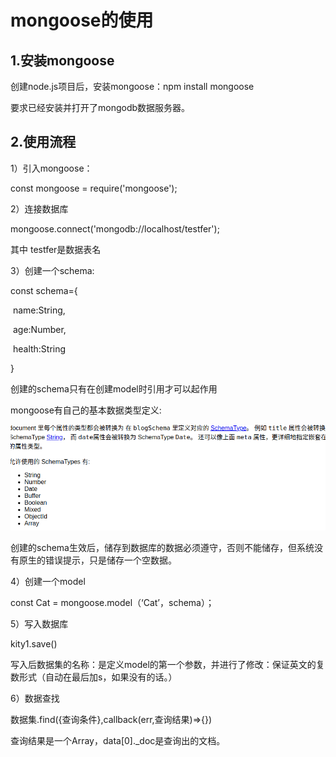 # mongoose的使用

## 1.安装mongoose

创建node.js项目后，安装mongoose：npm install mongoose

要求已经安装并打开了mongodb数据服务器。

## 2.使用流程

1）引入mongoose：

const mongoose = require('mongoose');

2）连接数据库

mongoose.connect('mongodb://localhost/testfer');

其中 testfer是数据表名

3）创建一个schema:

const schema={

​    name:String,

​    age:Number,

​    health:String

}

创建的schema只有在创建model时引用才可以起作用

mongoose有自己的基本数据类型定义:

![image-20211124161315879](image-20211124161315879.png)

创建的schema生效后，储存到数据库的数据必须遵守，否则不能储存，但系统没有原生的错误提示，只是储存一个空数据。

4）创建一个model

const Cat = mongoose.model（‘Cat’，schema）；

5）写入数据库

kity1.save()

写入后数据集的名称：是定义model的第一个参数，并进行了修改：保证英文的复数形式（自动在最后加s，如果没有的话。）

6）数据查找

数据集.find({查询条件},callback(err,查询结果)=>{})

查询结果是一个Array，data[0]._doc是查询出的文档。
